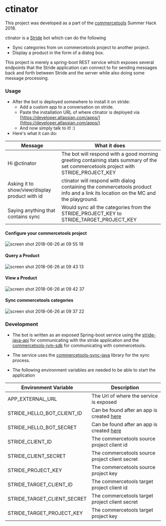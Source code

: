 # ctinator


This project was developed as a part of the [commercetools](https://www.commercetools.com) Summer Hack 2018. 


ctinator is a [Stride](https://www.stride.com) bot which can do the following

- Sync categories from on commercetools project to another project.
- Display a product in the form of a dialog box.

This project is merely a spring-boot REST service which exposes several endpoints that the Stride application
can connect to for sending messages back and forth between Stride and the server while also doing some message processing.

### Usage

- After the bot is deployed somewhere to install it on stride:
    - Add a custom app to a conversation on stride.
    - Paste the installation URL of where ctinator is deployed via [https://developer.atlassian.com/apps/](https://developer.atlassian.com/apps/)
    - And now simply talk to it! :)
- Here's what it can do:

|Message|What it does|
|-------------|-------------|
|Hi @ctinator| The bot will respond with a good morning greeting containing stats summary of the set commercetools project with STRIDE_PROJECT_KEY|
|Asking it to show/view/display product with id| ctinator will respond with dialog containing the commercetools product info and a link its location on the MC and the playground.|
|Saying anything that contains sync| Would sync all the categories from the STRIDE_PROJECT_KEY to STRIDE_TARGET_PROJECT_KEY|
#### Configure your commercetools project
![screen shot 2018-06-26 at 09 55 19](https://user-images.githubusercontent.com/9512131/41897254-1500e200-7927-11e8-9bb3-c4402d19523f.png)
#### Query a Product
![screen shot 2018-06-26 at 09 43 13](https://user-images.githubusercontent.com/9512131/41896662-7b3860a4-7925-11e8-923d-576a89ced007.png)
#### View a Product
![screen shot 2018-06-26 at 09 42 37](https://user-images.githubusercontent.com/9512131/41896664-7c4710f8-7925-11e8-9a24-c66647efc0f9.png)
#### Sync commercetools categories
![screen shot 2018-06-26 at 09 37 22](https://user-images.githubusercontent.com/9512131/41896666-7d687efe-7925-11e8-86e1-189805c44dc9.png)






### Development

- The bot is written as an exposed Spring-boot service using the [stride-java-api](https://bitbucket.org/atluiz/stride-api-java/src/master/) 
for communicating with the stride application and the [commercetools-jvm-sdk](https://github.com/commercetools/commercetools-jvm-sdk) for
communicating with commercetools.

- The service uses the [commercetools-sync-java](https://github.com/commercetools/commercetools-sync-java) library for the sync process.

- The following environment variables are needed to be able to start the application 

|Environment Variable|Description|
|-------------|-------------|
|APP_EXTERNAL_URL| The Url of where the service is exposed |
|STRIDE_HELLO_BOT_CLIENT_ID| Can be found after an app is created [here](https://developer.atlassian.com/apps/create)|
|STRIDE_HELLO_BOT_SECRET| Can be found after an app is created [here](https://developer.atlassian.com/apps/create)|
|STRIDE_CLIENT_ID| The commercetools source project client id|
|STRIDE_CLIENT_SECRET|The commercetools source project client secret|
|STRIDE_PROJECT_KEY| The commercetools source project key|
|STRIDE_TARGET_CLIENT_ID| The commercetools target project client id|
|STRIDE_TARGET_CLIENT_SECRET| The commercetools target project client secret|
|STRIDE_TARGET_PROJECT_KEY| The commercetools target project key|
